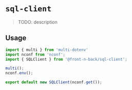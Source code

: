 # `sql-client`

> TODO: description

## Usage

```js
import { multi } from 'multi-dotenv'
import nconf from 'nconf';
import { SQLClient } from '@front-n-back/sql-client';

multi();
nconf.env();

export default new SQLClient(nconf.get());
```
